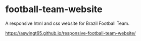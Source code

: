 # football-team-website

A responsive html and css website for Brazil Football Team.

https://aswingt65.github.io/responsive-football-team-website/
